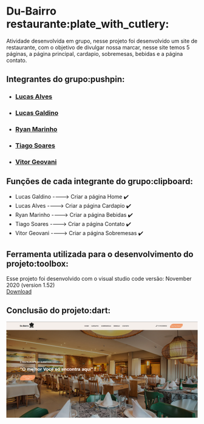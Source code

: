 <h1>Du-Bairro restaurante:plate_with_cutlery:</h1>

Atividade desenvolvida em grupo, nesse projeto foi desenvolvido um site de restaurante, com o objetivo de divulgar nossa marcar, nesse site temos 5 páginas, a página principal, cardapio, sobremesas, bebidas e a página contato.

<h2>Integrantes do grupo:pushpin:</h2>

- <h3><a href="https://github.com/LucasAlvesM">Lucas Alves</a></h3>
- <h3><a href="https://github.com/LucasGaldinno">Lucas Galdino</a></h3>
- <h3><a href="https://github.com/ryandcmv">Ryan Marinho</a></h3> 
- <h3><a href="https://github.com/Tiagogtr">Tiago Soares</a></h3>
- <h3><a href="https://github.com/VitorGeovani">Vitor Geovani</a></h3>

<h2>Funções de cada integrante do grupo:clipboard:</h2>

 - Lucas Galdino ----> Criar a página Home :heavy_check_mark:
 - Lucas Alves ----> Criar a página Cardapio :heavy_check_mark:
 - Ryan Marinho ----> Criar a página Bebidas :heavy_check_mark:
 - Tiago Soares ----> Criar a página Contato :heavy_check_mark:
 - Vitor Geovani ----> Criar a página Sobremesas :heavy_check_mark:

<h2>Ferramenta utilizada para o desenvolvimento do projeto:toolbox:</h2>
Esse projeto foi desenvolvido com o visual studio code versão: November 2020 (version 1.52)<br>
<a href="https://code.visualstudio.com/">Download</a>

<h2>Conclusão do projeto:dart:</h2>

<img src="https://raw.githubusercontent.com/LucasGaldinno/Du-Bairro/main/Screenshots/Home.png">
